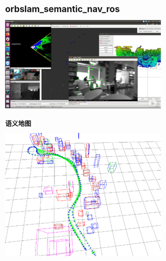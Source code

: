 <!--
 * @Author: your name
 * @Date: 2019-12-31 15:21:52
 * @LastEditTime : 2020-01-01 05:37:44
 * @LastEditors  : Please set LastEditors
 * @Description: In User Settings Edit
 * @FilePath: /catkin_ws/src/orbslam_semantic_nav_ros/README.md
 -->
# orbslam_semantic_nav_ros
[![Watch the video](image/video_cover.png)](https://www.bilibili.com/video/av81398597)



## 语义地图
![merge-map](image/merge_2d3d_map2.png)


